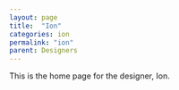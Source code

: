 ```yaml
---
layout: page
title:  "Ion"
categories: ion
permalink: "ion"
parent: Designers
---
```

This is the home page for the designer, Ion.
